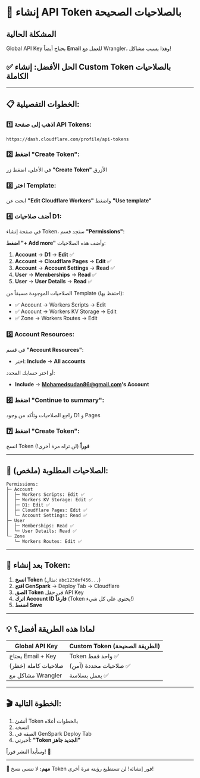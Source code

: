 # 🎯 إنشاء API Token بالصلاحيات الصحيحة

## المشكلة الحالية
Global API Key يحتاج أيضاً **Email** للعمل مع Wrangler، وهذا يسبب مشاكل!

## ✅ الحل الأفضل: إنشاء Custom Token بالصلاحيات الكاملة

---

## 📋 الخطوات التفصيلية:

### 1️⃣ اذهب إلى صفحة API Tokens:
```
https://dash.cloudflare.com/profile/api-tokens
```

### 2️⃣ اضغط "Create Token":
في الأعلى، اضغط زر **"Create Token"** الأزرق

### 3️⃣ اختر Template:
ابحث عن **"Edit Cloudflare Workers"** واضغط **"Use template"**

### 4️⃣ أضف صلاحيات D1:
في صفحة إنشاء Token، ستجد قسم **"Permissions"**:

**اضغط "+ Add more"** وأضف هذه الصلاحيات:

1. **Account** → **D1** → **Edit** ✅
2. **Account** → **Cloudflare Pages** → **Edit** ✅
3. **Account** → **Account Settings** → **Read** ✅
4. **User** → **Memberships** → **Read** ✅
5. **User** → **User Details** → **Read** ✅

الصلاحيات الموجودة مسبقاً من Template (احتفظ بها):
- ✅ Account → Workers Scripts → Edit
- ✅ Account → Workers KV Storage → Edit
- ✅ Zone → Workers Routes → Edit

### 5️⃣ Account Resources:
في قسم **"Account Resources"**:
- اختر: **Include** → **All accounts**

أو اختر حسابك المحدد:
- **Include** → **Mohamedsudan86@gmail.com's Account**

### 6️⃣ اضغط "Continue to summary":
راجع الصلاحيات وتأكد من وجود D1 و Pages

### 7️⃣ اضغط "Create Token":
انسخ Token **فوراً** (لن تراه مرة أخرى!)

---

## 🎯 الصلاحيات المطلوبة (ملخص):

```
Permissions:
├─ Account
│  ├─ Workers Scripts: Edit ✅
│  ├─ Workers KV Storage: Edit ✅
│  ├─ D1: Edit ✅
│  ├─ Cloudflare Pages: Edit ✅
│  └─ Account Settings: Read ✅
├─ User
│  ├─ Memberships: Read ✅
│  └─ User Details: Read ✅
└─ Zone
   └─ Workers Routes: Edit ✅
```

---

## 📝 بعد إنشاء Token:

1. **انسخ Token** (مثال: `abc123def456...`)
2. **افتح GenSpark** → Deploy Tab → Cloudflare
3. **الصق Token** في حقل API Key
4. **اترك Account ID فارغاً** (Token يحتوي على كل شيء!)
5. **اضغط Save**

---

## 💡 لماذا هذه الطريقة أفضل؟

| Global API Key | Custom Token (الطريقة الصحيحة) |
|----------------|--------------------------------|
| يحتاج Email + Key | Token واحد فقط ✅ |
| صلاحيات كاملة (خطر) | صلاحيات محددة (آمن) ✅ |
| مشاكل مع Wrangler | يعمل بسلاسة ✅ |

---

## 🎬 الخطوة التالية:

1. أنشئ Token بالخطوات أعلاه
2. انسخه
3. الصقه في GenSpark Deploy Tab
4. أخبرني: **"Token الجديد جاهز"**

وسأبدأ النشر فوراً! 🚀

---

**🔑 مهم:** لا تنسى نسخ Token فور إنشائه! لن تستطيع رؤيته مرة أخرى!
